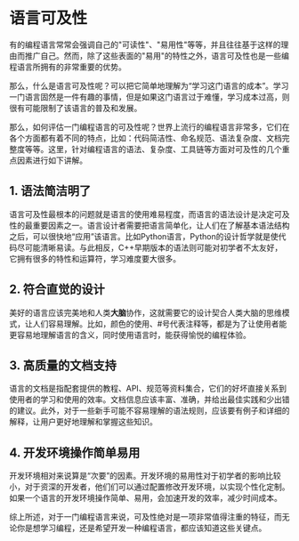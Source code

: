 # 语言可及性

有的编程语言常常会强调自己的"可读性"、"易用性"等等，并且往往基于这样的理由而推广自己。然而，除了这些表面的"易用"的特性之外，语言可及性也是一些编程语言所拥有的非常重要的优势。

那么，什么是语言可及性呢？可以把它简单地理解为“学习这门语言的成本”。学习一门语言固然是一件有趣的事情，但是如果这门语言过于难懂，学习成本过高，则很有可能限制了该语言的普及和发展。

那么，如何评估一门编程语言的可及性呢？世界上流行的编程语言非常多，它们在各个方面都有着不同的特点，比如：代码简洁性、命名规范、语法复杂度、文档完整度等等。这里，针对编程语言的语法、复杂度、工具链等方面对可及性的几个重点因素进行如下讲解。

## 1. 语法简洁明了

语言可及性最根本的问题就是语言的使用难易程度，而语言的语法设计是决定可及性的最重要因素之一。语言设计者需要把语言简单化，让人们在了解基本语法结构之后，可以很快地“应用”该语言。比如Python语言，Python的设计哲学就是使代码尽可能清晰易读。与此相反，C++早期版本的语法则可能对初学者不太友好，它拥有很多的特性和运算符，学习难度要大很多。

## 2. 符合直觉的设计

美好的语言应该完美地和人类**大脑**协作，这就需要它的设计契合人类大脑的思维模式，让人们容易理解。比如，颜色的使用、#号代表注释等，都是为了让使用者能更容易地理解语言的含义，同时使用语言时，能获得愉悦的编程体验。

## 3. 高质量的文档支持

语言的文档是指配套提供的教程、API、规范等资料集合，它们的好坏直接关系到使用者的学习和使用的效率。文档信息应该丰富、准确，并给出最佳实践和少出错的建议。此外，对于一些新手可能不容易理解的语法规则，应该要有例子和详细的解释，让用户更好地理解和掌握这些知识。

## 4. 开发环境操作简单易用

开发环境相对来说算是“次要”的因素。开发环境的易用性对于初学者的影响比较小，对于资深的开发者，他们们可以通过配置修改开发环境，以实现个性化定制。如果一个语言的开发环境操作简单、易用，会加速开发的效率，减少时间成本。

综上所述，对于一门编程语言来说，可及性绝对是一项非常值得注重的特征，而无论你是想学习编程，还是希望开发一种编程语言，都应该知道这些关键点。